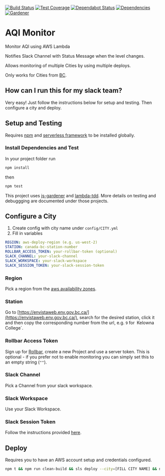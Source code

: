 [![Build Status](https://img.shields.io/travis/simlu/aqi-monitor/master.svg)](https://travis-ci.org/simlu/aqi-monitor)
[![Test Coverage](https://img.shields.io/coveralls/simlu/aqi-monitor/master.svg)](https://coveralls.io/github/simlu/aqi-monitor?branch=master)
[![Dependabot Status](https://api.dependabot.com/badges/status?host=github&repo=simlu/aqi-monitor)](https://dependabot.com)
[![Dependencies](https://david-dm.org/simlu/aqi-monitor/status.svg)](https://david-dm.org/simlu/aqi-monitor)
[![Gardener](https://github.com/simlu/js-gardener/blob/master/assets/badge.svg)](https://github.com/simlu/js-gardener)

# AQI Monitor

Monitor AQI using AWS Lambda

Notifies Slack Channel with Status Message when the level changes.

Allows monitoring of multiple Cities by using multiple deploys.

Only works for Cities from [BC](https://envistaweb.env.gov.bc.ca/).

## How can I run this for my slack team?

Very easy! Just follow the instructions below for setup and testing. Then configure a city and deploy.

## Setup and Testing

Requires [npm](https://www.npmjs.com/) and [serverless framework](https://serverless.com/) to be installed globally.

### Install Dependencies and Test

In your project folder run

```sh
npm install
```

then 

```sh
npm test
```

This project uses [js-gardener](https://github.com/simlu/js-gardener) and [lambda-tdd](https://github.com/simlu/lambda-tdd). More details on testing and debuggging are documented under those projects.

## Configure a City

1) Create config with city name under `config/CITY.yml`
2) Fill in variables

```yml
REGION: aws-deploy-region (e.g. us-west-2)
STATION: canada-bc-station-number
ROLLBAR_ACCESS_TOKEN: your-rollbar-token (optional)
SLACK_CHANNEL: your-slack-channel
SLACK_WORKSPACE: your-slack-workspace
SLACK_SESSION_TOKEN: your-slack-session-token
```

### Region 
Pick a region from the [aws availability zones](https://docs.aws.amazon.com/AmazonRDS/latest/UserGuide/Concepts.RegionsAndAvailabilityZones.html).

### Station
Go to [https://envistaweb.env.gov.bc.ca/](https://envistaweb.env.gov.bc.ca/), 
search for the desired station, click it and then copy the corresponding number from the url, e.g. `9` for` `Kelowna College`.

### Rollbar Access Token
Sign up for [Rollbar](https://rollbar.com/signup/), create a new Project and use a server token. This is optional - if you prefer not to enable monitoring you can simply set this to an empty string (`""`).

### Slack Channel
Pick a Channel from your slack workspace.

### Slack Workspace
Use your Slack Workspace.

### Slack Session Token
Follow the instructions provided [here](https://github.com/simlu/slack-sdk#obtaining-user-session-token).

## Deploy

Requires you to have an AWS account setup and credentials configured.

```bash
npm t && npm run clean-build && sls deploy --city=[FILL CITY NAME] && npm run clean
```
